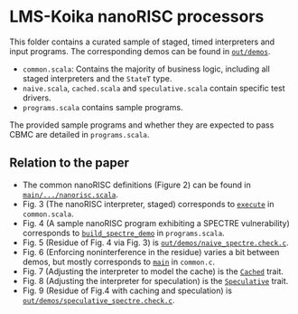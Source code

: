 # LMS-Koika nanoRISC processors

This folder contains a curated sample of staged, timed interpreters and input
programs. The corresponding demos can be found in [`out/demos`](/src/out/demos).

- `common.scala`: Contains the majority of business logic, including all staged
  interpreters and the `StateT` type.
- `naive.scala`, `cached.scala` and `speculative.scala` contain specific test drivers.
- `programs.scala` contains sample programs.

The provided sample programs and whether they are expected to pass CBMC are
detailed in `programs.scala`.

<!-- TODO: Link to preprint once draft is finalized -->
## Relation to the paper

- The common nanoRISC definitions (Figure 2) can be found in [`main/.../nanorisc.scala`](/src/main/scala/lms/koika/frontend/nanorisc.scala).
- Fig. 3 (The nanoRISC interpreter, staged) corresponds to [`execute`](common.scala#L48) in `common.scala`.
- Fig. 4 (A sample nanoRISC program exhibiting a SPECTRE vulnerability) corresponds to [`build_spectre_demo`](programs.scala#L87) in `programs.scala`.
- Fig. 5 (Residue of Fig. 4 via Fig. 3) is [`out/demos/naive_spectre.check.c`](/src/out/demos/naive_spectre.check.c).
- Fig. 6 (Enforcing noninterference in the residue) varies a bit between demos, but mostly corresponds to [`main`](common.c#L311) in `common.c`.
- Fig. 7 (Adjusting the interpreter to model the cache) is the [`Cached`](common.scala#L133) trait.
- Fig. 8 (Adjusting the interpreter for speculation) is the [`Speculative`](common.scala#L195) trait.
- Fig. 9 (Residue of Fig.4 with caching and speculation) is [`out/demos/speculative_spectre.check.c`](/src/out/demos/speculative_spectre.check.c).
